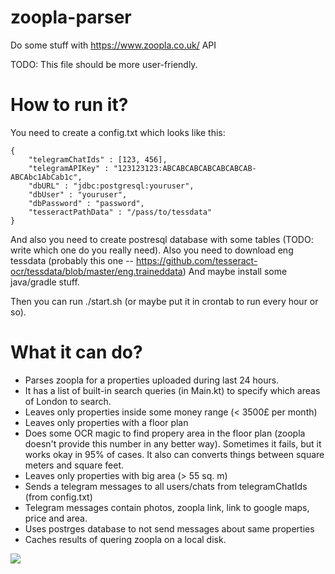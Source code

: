 # zoopla-parser
Do some stuff with https://www.zoopla.co.uk/ API

TODO: This file should be more user-friendly. 

# How to run it?
You need to create a config.txt which looks like this:
```
{
    "telegramChatIds" : [123, 456],
    "telegramAPIKey" : "123123123:ABCABCABCABCABCABCAB-ABCAbc1AbCab1c",
    "dbURL" : "jdbc:postgresql:youruser",
    "dbUser" : "youruser",
    "dbPassword" : "password",
    "tesseractPathData" : "/pass/to/tessdata"
}
```
And also you need to create postresql database with some tables (TODO: write which one do you really need).
Also you need to download eng tessdata (probably this one -- https://github.com/tesseract-ocr/tessdata/blob/master/eng.traineddata) 
And maybe install some java/gradle stuff.

Then you can run ./start.sh (or maybe put it in crontab to run every hour or so).

# What it can do?
* Parses zoopla for a properties uploaded during last 24 hours. 
* It has a list of built-in search queries (in Main.kt) to specify which areas of London to search.
* Leaves only properties inside some money range (< 3500£ per month)
* Leaves only properties with a floor plan
* Does some OCR magic to find propery area in the floor plan (zoopla doesn't provide this number in any better way). Sometimes it fails, but it works okay in 95% of cases. It also can converts things between square meters and square feet. 
* Leaves only properties with big area (> 55 sq. m)
* Sends a telegram messages to all users/chats from telegramChatIds (from config.txt)
* Telegram messages contain photos, zoopla link, link to google maps, price and area.
* Uses postrges database to not send messages about same properties
* Caches results of quering zoopla on a local disk.

![](https://sun6-16.userapi.com/ibinSm-INp_xUuhiNGiQW_P34s86_oPf3Kn07A/tSRdn5lKBeo.jpg)

